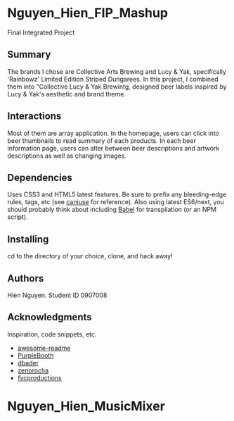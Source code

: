 # Nguyen_Hien_FIP_Mashup
Final Integrated Project

## Summary

The brands I chose are Collective Arts Brewing and Lucy & Yak, specifically 'Rainbowz' Limited Edition Striped Dungarees. In this project, I combined them into "Collective Lucy & Yak Brewintg, designed beer labels inspired by Lucy & Yak's aesthetic and brand theme.

## Interactions

Most of them are array application. In the homepage, users can click into beer thumbnails to read summary of each products. In each beer information page, users can alter between beer descriptions and artwork descriptions as well as changing images.

## Dependencies

Uses CSS3 and HTML5 latest features. Be sure to prefix any bleeding-edge rules, tags, etc (see [caniuse](https://caniuse.com/) for reference). Also using latest ES6/next, you should probably think about including [Babel](https://babeljs.io/) for transpilation (or an NPM script).

## Installing

cd to the directory of your choice, clone, and hack away!

## Authors

Hien Nguyen. Student ID 0907008

## Acknowledgments

Inspiration, code snippets, etc.
* [awesome-readme](https://github.com/matiassingers/awesome-readme)
* [PurpleBooth](https://gist.github.com/PurpleBooth/109311bb0361f32d87a2)
* [dbader](https://github.com/dbader/readme-template)
* [zenorocha](https://gist.github.com/zenorocha/4526327)
* [fvcproductions](https://gist.github.com/fvcproductions/1bfc2d4aecb01a834b46)

# Nguyen_Hien_MusicMixer
